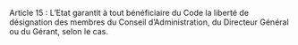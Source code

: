 Article 15 : L’Etat garantit à tout bénéficiaire du Code la liberté de désignation des membres du Conseil d’Administration, du Directeur Général ou du Gérant, selon le cas.